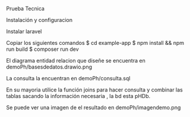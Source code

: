 Prueba Tecnica 

Instalación y configuracion 

Instalar laravel 

Copiar los siguientes comandos
$ cd example-app
$ npm install && npm run build
$ composer run dev

El diagrama entidad relacion que diseñe se encuentra en demoPh/basesdedatos.drawio.png

La consulta la encuentran en demoPh/consulta.sql

En su mayoria utilice la función joins para hacer consulta y combinar las tablas sacando la información necesaria , la bd esta pHDb.

Se puede ver una imagen de el resultado en demoPh/imagendemo.png